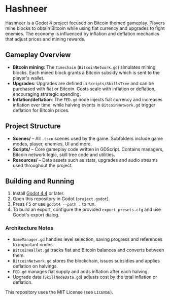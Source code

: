 # Hashneer

Hashneer is a Godot 4 project focused on Bitcoin themed gameplay. Players mine blocks to obtain Bitcoin while using fiat currency and upgrades to fight enemies. The economy is influenced by inflation and deflation mechanics that adjust prices and mining rewards.

## Gameplay Overview
- **Bitcoin mining**: The `Timechain` (`BitcoinNetwork.gd`) simulates mining blocks. Each mined block grants a Bitcoin subsidy which is sent to the player's wallet.
- **Upgrades**: Upgrades are defined in `Scripts/SkillsTree` and can be purchased with fiat or Bitcoin. Costs scale with inflation or deflation, encouraging strategic spending.
- **Inflation/deflation**: The `FED.gd` node injects fiat currency and increases inflation over time, while halving events in `BitcoinNetwork.gd` trigger deflation for Bitcoin prices.

## Project Structure
- **Scenes/** – All `.tscn` scenes used by the game. Subfolders include game modes, player, enemies, UI and more.
- **Scripts/** – Core gameplay code written in GDScript. Contains managers, Bitcoin network logic, skill tree code and utilities.
- **Resources/** – Data assets such as stats, upgrades and audio streams used throughout the project.

## Building and Running
1. Install [Godot 4.4](https://godotengine.org/) or later.
2. Open this repository in Godot (`project.godot`).
3. Press <kbd>F5</kbd> or use `godot4 --path .` to run.
4. To build an export, configure the provided `export_presets.cfg` and use Godot's export dialog.

### Architecture Notes
- `GameManager.gd` handles level selection, saving progress and references to important nodes.
- `BitcoinWallet.gd` tracks fiat and Bitcoin balances and converts between them.
- `BitcoinNetwork.gd` stores the blockchain, issues subsidies and applies deflation on halvings.
- `FED.gd` manages fiat supply and adds inflation after each halving.
- Upgrade data (`SkillNodeData.gd`) adjusts cost by the total inflation or deflation.

This repository uses the MIT License (see `LICENSE`).
